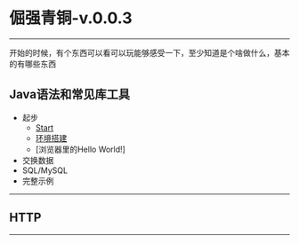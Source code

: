 #   倔强青铜-v.0.0.3

----

开始的时候，有个东西可以看可以玩能够感受一下，至少知道是个啥做什么，基本的有哪些东西

##  Java语法和常见库工具
-   起步
    -   [Start](Java/README.md)
    -   [环境搭建](Java/Environ.md)
    -   [浏览器里的Hello World!]
-   交换数据
-   SQL/MySQL
-   完整示例

----

##  HTTP

----
